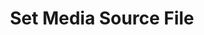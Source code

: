 ---
title: Set Media Source File
description: Set the file path for a media source
parameters:
  - name: ObsConnection
  - name: ObsScene
    type: Select
    required: true
    description: |
      Select a Scene from the drop-down
      - Can also manually type the Scene name into the box
  - name: ObsSource
    type: Select
    required: true
    description: |
      Select a Source from the drop-down
      - Can also manually type the Source name into the box
  - name: Filename
    type: String
    required: true
    description: |
      The new filepath for the media source
variables: []
csharpMethods:
  - ObsSetMediaSourceFile
---
